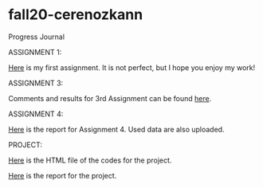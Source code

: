 # fall20-cerenozkann

Progress Journal

ASSIGNMENT 1:

[Here](files/Homework1-HTML.html) is my first assignment. It is not perfect, but I hope you enjoy my work!

ASSIGNMENT 3:

Comments and results for 3rd Assignment can be found [here](files/Homework-3.html).

ASSIGNMENT 4: 

[Here](files/HW4.html) is the report for Assignment 4. Used data are also uploaded.

PROJECT:

[Here](files/Project.html) is the HTML file of the codes for the project.

[Here](Project.pdf) is the report for the project.

